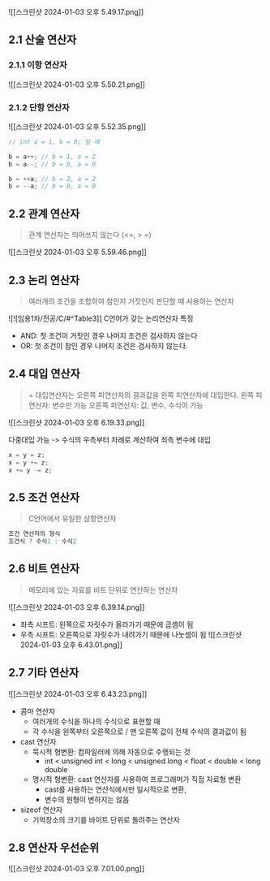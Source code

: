 
![[스크린샷 2024-01-03 오후 5.49.17.png]]
## 2.1 산술 연산자
### 2.1.1 이항 연산자
![[스크린샷 2024-01-03 오후 5.50.21.png]]
### 2.1.2 단항 연산자
![[스크린샷 2024-01-03 오후 5.52.35.png]]
```c
// int a = 1, b = 0; 일 때

b = a++; // b = 1, a = 2
b = a--; // b = 0, a = 0

b = ++a; // b = 2, a = 2
b = --a; // b = 0, a = 0
```
## 2.2 관계 연산자
> 관계 연산자는 띄어쓰지 않는다 (<=, > =)

![[스크린샷 2024-01-03 오후 5.59.46.png]]
## 2.3 논리 연산자
> 여러개의 조건을 조합하여 참인지 거짓인지 판단할 때 사용하는 연산자

![![임용1차/전공/C/#^Table3]]
C언어가 갖는 논리연산자 특징
- AND: 첫 조건이 거짓인 경우 나머지 조건은 검사하지 않는다
- OR: 첫 조건이 참인 경우 나머지 조건은 검사하지 않는다.
## 2.4 대입 연산자
> = 대입연산자는 오른쪽 피연산자의 결과값을 왼쪽 피연산자에 대입한다.
> 왼쪽 피연산자: 변수만 가능
> 오른쪽 피연산자: 값, 변수, 수식이 가능

![[스크린샷 2024-01-03 오후 6.19.33.png]]

다중대입 가능 -> 수식의 우측부터 차례로 계산하여 죄측 변수에 대입
```C
x = y = z;
x = y += z;
x += y -= z;
```
## 2.5 조건 연산자
> C언어에서 유일한 삼항연산자

```C
조건 연산자의 형식
조건식 ? 수식1 : 수식2
```

## 2.6 비트 연산자
> 메모리에 있는 자료를 비트 단위로 연산하는 연산자

![[스크린샷 2024-01-03 오후 6.39.14.png]]
- 좌측 시프트: 왼쪽으로 자릿수가 올라가기 때문에 곱셈이 됨
- 우측 시프트: 오른쪽으로 자릿수가 내려가기 때문에 나눗셈이 됨
![[스크린샷 2024-01-03 오후 6.43.01.png]]
## 2.7 기타 연산자
![[스크린샷 2024-01-03 오후 6.43.23.png]]
- 콤마 연산자 
	- 여러개의 수식을 하나의 수식으로 표현할 때
	- 각 수식을 왼쪽부터 오른쪽으로 / 맨 오른쪽 값이 전체 수식의 결과값이 됨
- cast 연산자
	- 묵시적 형변환: 컴파일러에 의해 자동으로 수행되는 것
		- int < unsigned int < long < unsigned long < float < double < long double
	- 명시적 형변환: cast 연산자를 사용하여 프로그래머가 직접 자료형 변환
		- cast를 사용하는 연산식에서만 일시적으로 변환,
		- 변수의 원형이 변하지는 않음
- sizeof 연산자
	- 기억장소의 크기를 바이트 단위로 돌려주는 연산자
## 2.8 연산자 우선순위
![[스크린샷 2024-01-03 오후 7.01.00.png]]

